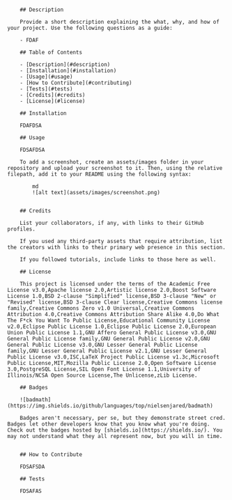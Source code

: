 # <DFSAF>

        ## Description
        
        Provide a short description explaining the what, why, and how of your project. Use the following questions as a guide:
        
        - FDAF
        
        ## Table of Contents 
        
        - [Description](#description)
        - [Installation](#installation)
        - [Usage](#usage)
        - [How to Contribute](#contributing)
        - [Tests](#tests)
        - [Credits](#credits)
        - [License](#license)
        
        ## Installation
        
        FDAFDSA
        
        ## Usage
        
        FDSAFDSA
        
        To add a screenshot, create an assets/images folder in your repository and upload your screenshot to it. Then, using the relative filepath, add it to your README using the following syntax:
        
            md
            ![alt text](assets/images/screenshot.png)
            
        
        ## Credits
        
        List your collaborators, if any, with links to their GitHub profiles.
        
        If you used any third-party assets that require attribution, list the creators with links to their primary web presence in this section.
        
        If you followed tutorials, include links to those here as well.
        
        ## License
        
        This project is licensed under the terms of the Academic Free License v3.0,Apache license 2.0,Artistic license 2.0,Boost Software License 1.0,BSD 2-clause "Simplified" license,BSD 3-clause "New" or "Revised" license,BSD 3-clause Clear license,Creative Commons license family,Creative Commons Zero v1.0 Universal,Creative Commons Attribution 4.0,Creative Commons Attribution Share Alike 4.0,Do What The F*ck You Want To Public License,Educational Community License v2.0,Eclipse Public License 1.0,Eclipse Public License 2.0,European Union Public License 1.1,GNU Affero General Public License v3.0,GNU General Public License family,GNU General Public License v2.0,GNU General Public License v3.0,GNU Lesser General Public License family,GNU Lesser General Public License v2.1,GNU Lesser General Public License v3.0,ISC,LaTeX Project Public License v1.3c,Microsoft Public License,MIT,Mozilla Public License 2.0,Open Software License 3.0,PostgreSQL License,SIL Open Font License 1.1,University of Illinois/NCSA Open Source License,The Unlicense,zLib License.
        
        ## Badges
        
        ![badmath](https://img.shields.io/github/languages/top/nielsenjared/badmath)
        
        Badges aren't necessary, per se, but they demonstrate street cred. Badges let other developers know that you know what you're doing. Check out the badges hosted by [shields.io](https://shields.io/). You may not understand what they all represent now, but you will in time.
        
        
        ## How to Contribute
        
        FDSAFSDA
        
        ## Tests
        
        FDSAFAS